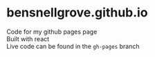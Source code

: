 # bensnellgrove.github.io

Code for my github pages page \
Built with react \
Live code can be found in the `gh-pages` branch
